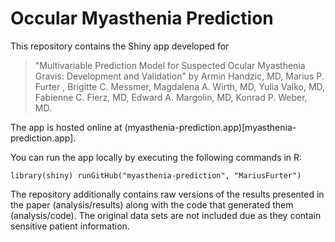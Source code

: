# Occular Myasthenia Prediction

This repository contains the Shiny app developed for

> "Multivariable Prediction Model for Suspected Ocular Myasthenia Gravis: Development and Validation"
> by
> Armin Handzic, MD, Marius P. Furter , Brigitte C. Messmer,
Magdalena A. Wirth, MD, Yulia Valko, MD, Fabienne C. Fierz, MD, Edward
A. Margolin, MD, Konrad P. Weber, MD.

The app is hosted online at (myasthenia-prediction.app)[myasthenia-prediction.app].

You can run the app locally by executing the following commands in R:

`
library(shiny)
runGitHub("myasthenia-prediction", "MariusFurter")
`

The repository additionally contains raw versions of the results presented in the paper (analysis/results) along with the code that generated them (analysis/code). The original data sets are not included due as they contain sensitive patient information.
